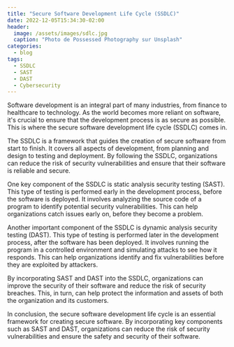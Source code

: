 ```yaml
---
title: "Secure Software Development Life Cycle (SSDLC)"
date: 2022-12-05T15:34:30-02:00
header:
  image: /assets/images/sdlc.jpg
  caption: "Photo de Possessed Photography sur Unsplash"
categories:
  - blog
tags:
  - SSDLC
  - SAST
  - DAST
  - Cybersecurity
---
```


Software development is an integral part of many industries, from finance to healthcare to technology. As the world becomes more reliant on software, it's crucial to ensure that the development process is as secure as possible. This is where the secure software development life cycle (SSDLC) comes in.

The SSDLC is a framework that guides the creation of secure software from start to finish. It covers all aspects of development, from planning and design to testing and deployment. By following the SSDLC, organizations can reduce the risk of security vulnerabilities and ensure that their software is reliable and secure.

One key component of the SSDLC is static analysis security testing (SAST). This type of testing is performed early in the development process, before the software is deployed. It involves analyzing the source code of a program to identify potential security vulnerabilities. This can help organizations catch issues early on, before they become a problem.

Another important component of the SSDLC is dynamic analysis security testing (DAST). This type of testing is performed later in the development process, after the software has been deployed. It involves running the program in a controlled environment and simulating attacks to see how it responds. This can help organizations identify and fix vulnerabilities before they are exploited by attackers.

By incorporating SAST and DAST into the SSDLC, organizations can improve the security of their software and reduce the risk of security breaches. This, in turn, can help protect the information and assets of both the organization and its customers.

In conclusion, the secure software development life cycle is an essential framework for creating secure software. By incorporating key components such as SAST and DAST, organizations can reduce the risk of security vulnerabilities and ensure the safety and security of their software.